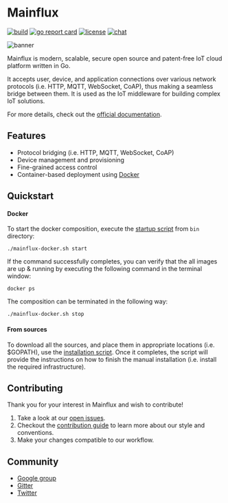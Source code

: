 # Mainflux

[![build][ci-badge]][ci-url]
[![go report card][grc-badge]][grc-url]
[![license][license]](LICENSE)
[![chat][gitter-badge]][gitter]

![banner][banner]

Mainflux is modern, scalable, secure open source and patent-free IoT cloud platform written in Go.

It accepts user, device, and application connections over various network protocols (i.e. HTTP,
MQTT, WebSocket, CoAP), thus making a seamless bridge between them. It is used as the IoT middleware
for building complex IoT solutions.

For more details, check out the [official documentation][docs].

## Features

- Protocol bridging (i.e. HTTP, MQTT, WebSocket, CoAP)
- Device management and provisioning
- Fine-grained access control
- Container-based deployment using [Docker][docker]

## Quickstart

#### Docker

To start the docker composition, execute the [startup script](bin/mainflux-docker) from `bin`
directory:

```
./mainflux-docker.sh start  
```

If the command successfully completes, you can verify that the all images are up & running by
executing the following command in the terminal window:

```
docker ps
```

The composition can be terminated in the following way:

```
./mainflux-docker.sh stop
```

#### From sources

To download all the sources, and place them in appropriate locations (i.e. $GOPATH), use the
[installation script](bin/mainflux-install.sh). Once it completes, the script will provide the
instructions on how to finish the manual installation (i.e. install the required infrastructure).

## Contributing

Thank you for your interest in Mainflux and wish to contribute!

1. Take a look at our [open issues](https://github.com/mainflux/mainflux/issues).
2. Checkout the [contribution guide](CONTRIBUTING.md) to learn more about our style and conventions.
3. Make your changes compatible to our workflow.

## Community

- [Google group][forum]
- [Gitter][gitter]
- [Twitter][twitter]

[banner]: https://github.com/mainflux/doc/blob/master/docs/img/gopherBanner.jpg
[ci-badge]: https://semaphoreci.com/api/v1/mainflux/mainflux/branches/master/badge.svg
[ci-url]: https://semaphoreci.com/mainflux/mainflux
[docs]: http://mainflux.readthedocs.io
[docker]: https://www.docker.com
[forum]: https://groups.google.com/forum/#!forum/mainflux
[gitter]: https://gitter.im/mainflux/mainflux?utm_source=badge&utm_medium=badge&utm_campaign=pr-badge&utm_content=badge
[gitter-badge]: https://badges.gitter.im/Join%20Chat.svg
[grc-badge]: https://goreportcard.com/badge/github.com/mainflux/mainflux
[grc-url]: https://goreportcard.com/report/github.com/mainflux/mainflux
[license]: https://img.shields.io/badge/license-Apache%20v2.0-blue.svg
[twitter]: https://twitter.com/mainflux
